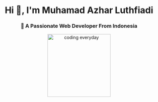 <h1 align="center">Hi 👋, I'm Muhamad Azhar Luthfiadi</h1>
<h3 align="center">🌱 A Passionate Web Developer From Indonesia</h3>

<div align="center">

<img src="https://media.giphy.com/media/eRLxoHO5JbkXi6puQz/giphy.gif" width="200
  " alt="coding everyday"/>

</div>
